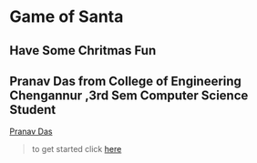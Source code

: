 # Game of Santa

## Have Some Chritmas Fun

## Pranav Das from College of Engineering Chengannur ,3rd Sem Computer Science Student 

[Pranav Das](https://github.com/Pranavdas-1)

> to get started click [here](GETTING_STARTED.md)
